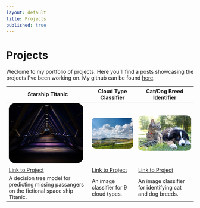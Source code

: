 ```yaml
---
layout: default
title: Projects
published: true
---
```


# Projects

Weclome to my portfolio of projects. Here you'll find a posts showcasing the projects I've been working on. My github can be found [here](https://github.com/benbardev).

| Starship Titanic | Cloud Type Classifier | Cat/Dog Breed Identifier |
|---|---|---|
| <img src="images/starship.jpg" style="border-radius:10%" width=200px> | <img src="images/cloud.jpg" style="border-radius:10%" width=200px> | <img src="images/cat_dog.jpg" style="border-radius:10%" width=200px> |
| [Link to Project](projects/starship) | [Link to Project](projects/cloud_classifier) | [Link to Project](projects/cat_dog) |
| A decision tree model for predicting missing passangers on the fictional space ship Titanic. | An image classifier for 9 cloud types. | An image classifier for identifying cat and dog breeds. |
